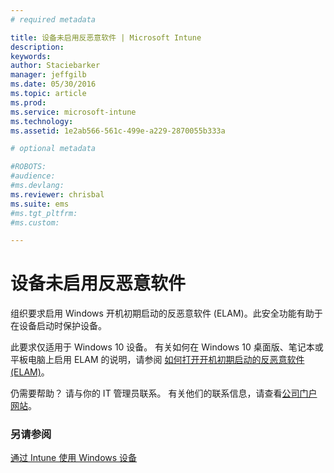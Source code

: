 ```yaml
---
# required metadata

title: 设备未启用反恶意软件 | Microsoft Intune
description:
keywords:
author: Staciebarker
manager: jeffgilb
ms.date: 05/30/2016
ms.topic: article
ms.prod:
ms.service: microsoft-intune
ms.technology:
ms.assetid: 1e2ab566-561c-499e-a229-2870055b333a

# optional metadata

#ROBOTS:
#audience:
#ms.devlang:
ms.reviewer: chrisbal
ms.suite: ems
#ms.tgt_pltfrm:
#ms.custom:

---
```



# 设备未启用反恶意软件

组织要求启用 Windows 开机初期启动的反恶意软件 (ELAM)。此安全功能有助于在设备启动时保护设备。 

此要求仅适用于 Windows 10 设备。 有关如何在 Windows 10 桌面版、笔记本或平板电脑上启用 ELAM 的说明，请参阅 [如何打开开机初期启动的反恶意软件 (ELAM)](https://gallery.technet.microsoft.com/How-to-turn-on-Early-84552ec5)。

仍需要帮助？ 请与你的 IT 管理员联系。 有关他们的联系信息，请查看[公司门户网站](http://portal.manage.microsoft.com)。

### 另请参阅
[通过 Intune 使用 Windows 设备](using-your-windows-device-with-intune.md)

<!--HONumber=Jun16_HO2-->


